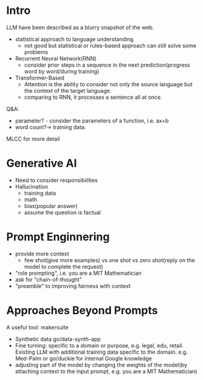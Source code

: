 # Intro

LLM have been described as a blurry snapshot of the web.

- statistical approach to language understanding
  - not good but statistical or rules-based approach can still solve some problems
- Recurrent Neural Network(RNN)
  - consider prior steps in a sequence in the next prediction(progress word by word/during training)
- Transformer-Based
  - Attention is the ability to consider not only the source language but the context of the target language.
  - comparing to RNN, it processes a sentence all at once.

Q&A:

- parameter? - consider the parameters of a function, i.e. ax+b
- word count?-> training data.

MLCC for more detail

# Generative AI

- Need to consider responsibilities
- Hallucination
  - training data
  - math
  - bias(popular answer)
  - assume the question is factual

# Prompt Enginnering

- provide more context
  - few shot(give more examples) vs one shot vs zero shot(reply on the model to complete the request)
- "role prompting", i.e. you are a MIT Mathematician
- ask for "chain-of-thought"
- "preamble" to improving fairness with context

# Approaches Beyond Prompts

A useful tool: makersuite

- Synthetic data  go/data-synth-app
- Fine turning: specific to a domain or purpose, e.g. legal, edu, retail. Existing LLM with additional training data specific to the domain. e.g. Med-Palm or go/duckie for internal Google knowledge
- adjusting part of the model by changing the weights of the model(by attaching context to the input prompt, e.g. you are a MIT Mathematician)
